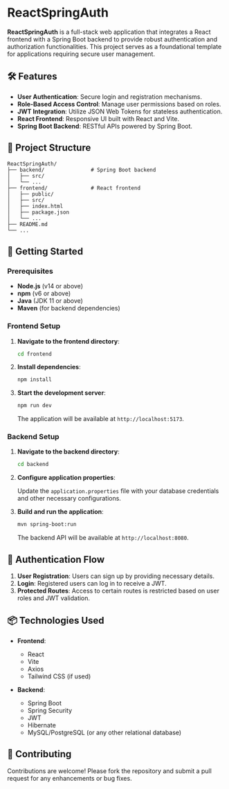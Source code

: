 
# ReactSpringAuth

**ReactSpringAuth** is a full-stack web application that integrates a React frontend with a Spring Boot backend to provide robust authentication and authorization functionalities. This project serves as a foundational template for applications requiring secure user management.

## 🛠️ Features

* **User Authentication**: Secure login and registration mechanisms.
* **Role-Based Access Control**: Manage user permissions based on roles.
* **JWT Integration**: Utilize JSON Web Tokens for stateless authentication.
* **React Frontend**: Responsive UI built with React and Vite.
* **Spring Boot Backend**: RESTful APIs powered by Spring Boot.

## 📁 Project Structure

```
ReactSpringAuth/
├── backend/               # Spring Boot backend
│   ├── src/
│   └── ...
├── frontend/              # React frontend
│   ├── public/
│   ├── src/
│   ├── index.html
│   ├── package.json
│   └── ...
├── README.md
└── ...
```

## 🚀 Getting Started

### Prerequisites

* **Node.js** (v14 or above)
* **npm** (v6 or above)
* **Java** (JDK 11 or above)
* **Maven** (for backend dependencies)

### Frontend Setup

1. **Navigate to the frontend directory**:

   ```bash
   cd frontend
   ```

2. **Install dependencies**:

   ```bash
   npm install
   ```

3. **Start the development server**:

   ```bash
   npm run dev
   ```

   The application will be available at `http://localhost:5173`.

### Backend Setup

1. **Navigate to the backend directory**:

   ```bash
   cd backend
   ```

2. **Configure application properties**:

   Update the `application.properties` file with your database credentials and other necessary configurations.

3. **Build and run the application**:

   ```bash
   mvn spring-boot:run
   ```

   The backend API will be available at `http://localhost:8080`.

## 🔐 Authentication Flow

1. **User Registration**: Users can sign up by providing necessary details.
2. **Login**: Registered users can log in to receive a JWT.
3. **Protected Routes**: Access to certain routes is restricted based on user roles and JWT validation.

## 📦 Technologies Used

* **Frontend**:

  * React
  * Vite
  * Axios
  * Tailwind CSS (if used)

* **Backend**:

  * Spring Boot
  * Spring Security
  * JWT
  * Hibernate
  * MySQL/PostgreSQL (or any other relational database)

## 🤝 Contributing

Contributions are welcome! Please fork the repository and submit a pull request for any enhancements or bug fixes.
